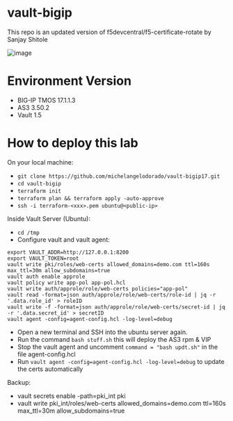 # vault-bigip
This repo is an updated version of f5devcentral/f5-certificate-rotate by Sanjay Shitole

![image](https://github.com/michelangelodorado/vault-bigip/assets/102953584/5747af73-b093-4bdd-9769-d2ea8a9d24e2)

# Environment Version
- BIG-IP TMOS 17.1.1.3
- AS3 3.50.2
- Vault 1.5

# How to deploy this lab
On your local machine:
- ```git clone https://github.com/michelangelodorado/vault-bigip17.git ```
- ```cd vault-bigip```
- ```terraform init```
- ```terraform plan && terraform apply -auto-approve```
- ```ssh -i terraform-<xxx>.pem ubuntu@<public-ip>```

Inside Vault Server (Ubuntu):
- ```cd /tmp```
- Configure vault and vault agent:
```
export VAULT_ADDR=http://127.0.0.1:8200
export VAULT_TOKEN=root
vault write pki/roles/web-certs allowed_domains=demo.com ttl=160s max_ttl=30m allow_subdomains=true 
vault auth enable approle
vault policy write app-pol app-pol.hcl
vault write auth/approle/role/web-certs policies="app-pol"
vault read -format=json auth/approle/role/web-certs/role-id | jq -r '.data.role_id' > roleID
vault write -f -format=json auth/approle/role/web-certs/secret-id | jq -r '.data.secret_id' > secretID
vault agent -config=agent-config.hcl -log-level=debug
```
- Open a new terminal and SSH into the ubuntu server again.
- Run the command ``` bash stuff.sh ``` this will deploy the AS3 rpm  & VIP
- Stop the vault agent and uncomment ``` command = "bash updt.sh" ``` in the file agent-config.hcl 
- Run ``` vault agent -config=agent-config.hcl -log-level=debug ``` to update the certs automatically

Backup:
- vault secrets enable -path=pki_int pki
- vault write pki_int/roles/web-certs allowed_domains=demo.com ttl=160s max_ttl=30m allow_subdomains=true 

